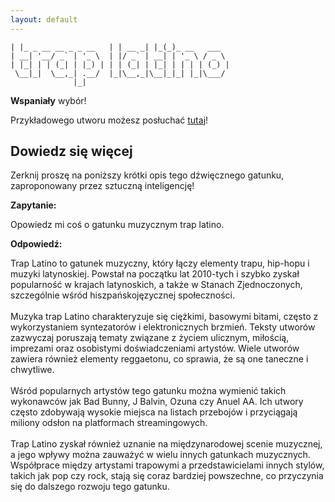 ```yaml
---
layout: default
---
```


``` _                     _       _   _             
| |_ _ __ __ _ _ __   | | __ _| |_(_)_ __   ___  
| __| '__/ _` | '_ \  | |/ _` | __| | '_ \ / _ \ 
| |_| | | (_| | |_) | | | (_| | |_| | | | | (_) |
 \__|_|  \__,_| .__/  |_|\__,_|\__|_|_| |_|\___/ 
              |_|                                
```
**Wspaniały** wybór!

Przykładowego utworu możesz posłuchać [tutaj](https://p.scdn.co/mp3-preview/51d496e8d53059179863411b06ed2431ca2be92a)!
## Dowiedz się więcej
Zerknij proszę na poniższy krótki opis tego dźwięcznego gatunku, zaproponowany przez sztuczną inteligencję!



**Zapytanie:**

Opowiedz mi coś o gatunku muzycznym trap latino.

**Odpowiedź:**

Trap Latino to gatunek muzyczny, który łączy elementy trapu, hip-hopu i muzyki latynoskiej. Powstał na początku lat 2010-tych i szybko zyskał popularność w krajach latynoskich, a także w Stanach Zjednoczonych, szczególnie wśród hiszpańskojęzycznej społeczności.<br><br>Muzyka trap Latino charakteryzuje się ciężkimi, basowymi bitami, często z wykorzystaniem syntezatorów i elektronicznych brzmień. Teksty utworów zazwyczaj poruszają tematy związane z życiem ulicznym, miłością, imprezami oraz osobistymi doświadczeniami artystów. Wiele utworów zawiera również elementy reggaetonu, co sprawia, że są one taneczne i chwytliwe.<br><br>Wśród popularnych artystów tego gatunku można wymienić takich wykonawców jak Bad Bunny, J Balvin, Ozuna czy Anuel AA. Ich utwory często zdobywają wysokie miejsca na listach przebojów i przyciągają miliony odsłon na platformach streamingowych.<br><br>Trap Latino zyskał również uznanie na międzynarodowej scenie muzycznej, a jego wpływy można zauważyć w wielu innych gatunkach muzycznych. Współprace między artystami trapowymi a przedstawicielami innych stylów, takich jak pop czy rock, stają się coraz bardziej powszechne, co przyczynia się do dalszego rozwoju tego gatunku.
